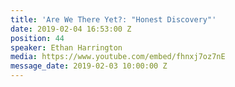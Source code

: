 ```yaml
---
title: 'Are We There Yet?: "Honest Discovery"'
date: 2019-02-04 16:53:00 Z
position: 44
speaker: Ethan Harrington
media: https://www.youtube.com/embed/fhnxj7oz7nE
message_date: 2019-02-03 10:00:00 Z
---
```


